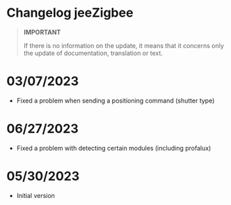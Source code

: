 # Changelog jeeZigbee

>**IMPORTANT**
>
>If there is no information on the update, it means that it concerns only the update of documentation, translation or text.

# 03/07/2023

- Fixed a problem when sending a positioning command (shutter type)

# 06/27/2023

- Fixed a problem with detecting certain modules (including profalux)

# 05/30/2023

- Initial version
